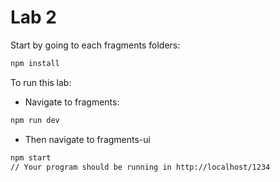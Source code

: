 # Lab 2

Start by going to each fragments folders:
```bash
npm install
```
To run this lab:
- Navigate to fragments:
```bash
npm run dev
```
- Then navigate to fragments-ui
```bash
npm start
// Your program should be running in http://localhost/1234
```
